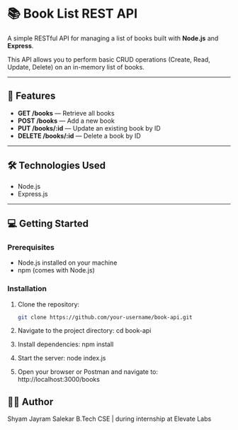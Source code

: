 # 📚 Book List REST API

A simple RESTful API for managing a list of books built with **Node.js** and **Express**.

This API allows you to perform basic CRUD operations (Create, Read, Update, Delete) on an in-memory list of books.

---

## 🚀 Features

- **GET /books** — Retrieve all books  
- **POST /books** — Add a new book  
- **PUT /books/:id** — Update an existing book by ID  
- **DELETE /books/:id** — Delete a book by ID  

---

## 🛠️ Technologies Used

- Node.js  
- Express.js

---

## 💻 Getting Started

### Prerequisites

- Node.js installed on your machine
- npm (comes with Node.js)

### Installation

1. Clone the repository:
   ```bash
   git clone https://github.com/your-username/book-api.git

2. Navigate to the project directory:
    cd book-api

3. Install dependencies:
    npm install

4. Start the server:
    node index.js

5. Open your browser or Postman and navigate to:
    http://localhost:3000/books
    

## 🙋‍♂️ Author
Shyam Jayram Salekar
B.Tech CSE | during internship at Elevate Labs

